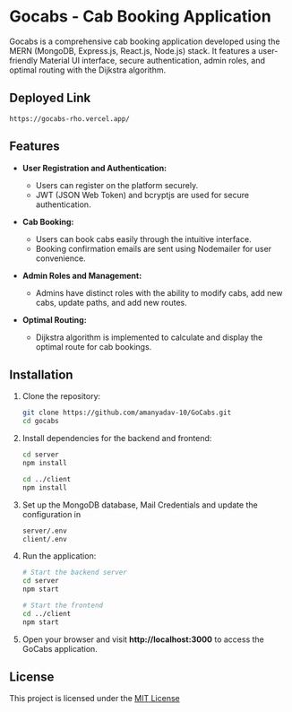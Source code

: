 # Gocabs - Cab Booking Application

Gocabs is a comprehensive cab booking application developed using the MERN (MongoDB, Express.js, React.js, Node.js) stack. It features a user-friendly Material UI interface, secure authentication, admin roles, and optimal routing with the Dijkstra algorithm.

## Deployed Link
    https://gocabs-rho.vercel.app/


## Features

- **User Registration and Authentication:**
  - Users can register on the platform securely.
  - JWT (JSON Web Token) and bcryptjs are used for secure authentication.

- **Cab Booking:**
  - Users can book cabs easily through the intuitive interface.
  - Booking confirmation emails are sent using Nodemailer for user convenience.

- **Admin Roles and Management:**
  - Admins have distinct roles with the ability to modify cabs, add new cabs, update paths, and add new routes.

- **Optimal Routing:**
  - Dijkstra algorithm is implemented to calculate and display the optimal route for cab bookings.

## Installation

1. Clone the repository:
   ```bash
   git clone https://github.com/amanyadav-10/GoCabs.git
   cd gocabs

2. Install dependencies for the backend and frontend:
   ```bash
   cd server
   npm install

   cd ../client
   npm install

3. Set up the MongoDB database, Mail Credentials and update the configuration in 
   ```bash
   server/.env
   client/.env

4. Run the application:
   ```bash
   # Start the backend server
   cd server
   npm start

   # Start the frontend
   cd ../client
   npm start

5. Open your browser and visit **http://localhost:3000** to access the GoCabs application.



## License

This project is licensed under the [MIT License](https://choosealicense.com/licenses/mit/)